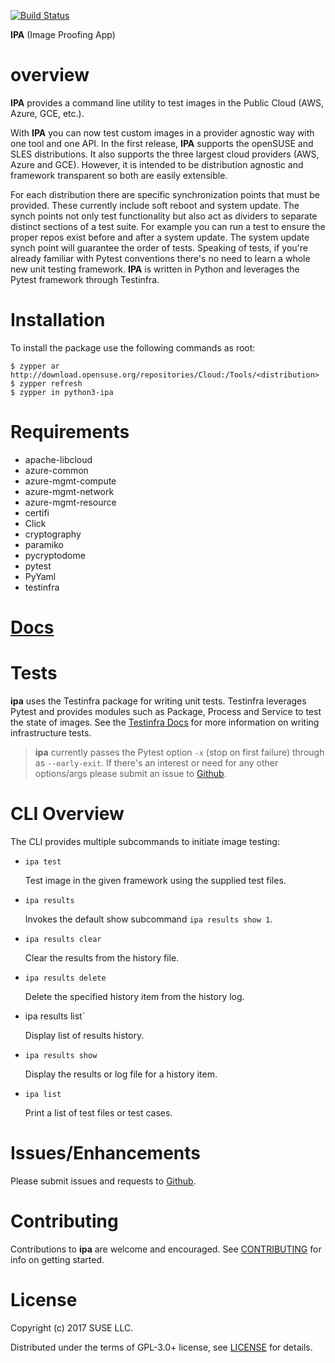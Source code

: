 [![Build Status](https://travis-ci.com/SUSE-Enceladus/ipa.svg?branch=master)](https://travis-ci.com/SUSE-Enceladus/ipa)

**IPA** (Image Proofing App)

overview
========

**IPA** provides a command line utility to test images in the Public
Cloud (AWS, Azure, GCE, etc.).

With **IPA** you can now test custom images in a provider agnostic way
with one tool and one API. In the first release, **IPA** supports the
openSUSE and SLES distributions. It also supports the three largest
cloud providers (AWS, Azure and GCE). However, it is intended to be
distribution agnostic and framework transparent so both are easily
extensible.

For each distribution there are specific synchronization points that
must be provided. These currently include soft reboot and system update.
The synch points not only test functionality but also act as dividers to
separate distinct sections of a test suite. For example you can run a
test to ensure the proper repos exist before and after a system update.
The system update synch point will guarantee the order of tests.
Speaking of tests, if you're already familiar with Pytest conventions
there's no need to learn a whole new unit testing framework. **IPA** is
written in Python and leverages the Pytest framework through Testinfra.

Installation
============

To install the package use the following commands as root:

```shell
$ zypper ar http://download.opensuse.org/repositories/Cloud:/Tools/<distribution>
$ zypper refresh
$ zypper in python3-ipa
```

Requirements
============

-   apache-libcloud
-   azure-common
-   azure-mgmt-compute
-   azure-mgmt-network
-   azure-mgmt-resource
-   certifi
-   Click
-   cryptography
-   paramiko
-   pycryptodome
-   pytest
-   PyYaml
-   testinfra

# [Docs](https://suse-enceladus.github.io/ipa/)

Tests
=====

**ipa** uses the Testinfra package for writing unit tests. Testinfra
leverages Pytest and provides modules such as Package, Process and
Service to test the state of images. See the [Testinfra
Docs](https://testinfra.readthedocs.io/en/latest/) for more information
on writing infrastructure tests.

> **ipa** currently passes the Pytest option `-x` (stop on first
> failure) through as `--early-exit`. If there's an interest or need for
> any other options/args please submit an issue to
> [Github](https://github.com/SUSE/ipa/issues).

CLI Overview
============

The CLI provides multiple subcommands to initiate image testing:

* `ipa test`

   Test image in the given framework using the supplied test files.

* `ipa results`

   Invokes the default show subcommand `ipa results show 1`.

* `ipa results clear`

   Clear the results from the history file.

* `ipa results delete`

   Delete the specified history item from the history log.

* ipa results list`

   Display list of results history.

* `ipa results show`

   Display the results or log file for a history item.

* `ipa list`

   Print a list of test files or test cases.

Issues/Enhancements
===================

Please submit issues and requests to
[Github](https://github.com/SUSE/ipa/issues).

Contributing
============

Contributions to **ipa** are welcome and encouraged. See
[CONTRIBUTING](https://github.com/SUSE/ipa/blob/master/CONTRIBUTING.md)
for info on getting started.

License
=======

Copyright (c) 2017 SUSE LLC.

Distributed under the terms of GPL-3.0+ license, see
[LICENSE](https://github.com/SUSE/ipa/blob/master/LICENSE)
for details.
